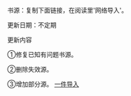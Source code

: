 书源：复制下面链接，在阅读里'网络导入'。 

更新日期：不定期

更新内容

①修复已知有问题书源。

②删除失效源。

③增加部分源。
<a href="legado://import/bookSource?src=https://raw.staticdn.net/PB-pobing/pobing/pb/50.json" rel="nofollow">一件导入</a>
